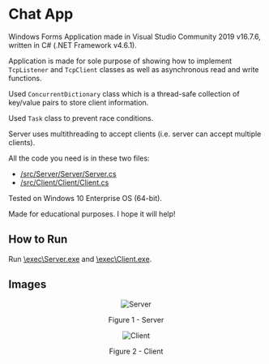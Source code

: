 # Chat App

Windows Forms Application made in Visual Studio Community 2019 v16.7.6, written in C# (.NET Framework v4.6.1).

Application is made for sole purpose of showing how to implement `TcpListener` and `TcpClient` classes as well as asynchronous read and write functions.

Used `ConcurrentDictionary` class which is a thread-safe collection of key/value pairs to store client information.

Used `Task` class to prevent race conditions.

Server uses multithreading to accept clients (i.e. server can accept multiple clients).

All the code you need is in these two files:

* [/src/Server/Server/Server.cs](https://github.com/ivan-sincek/chat-app/blob/master/src/Server/Server/Server.cs)
* [/src/Client/Client/Client.cs](https://github.com/ivan-sincek/chat-app/blob/master/src/Client/Client/Client.cs)

Tested on Windows 10 Enterprise OS (64-bit).

Made for educational purposes. I hope it will help!

## How to Run

Run [\\exec\\Server.exe](https://github.com/ivan-sincek/chat-app/tree/master/exec) and [\\exec\\Client.exe](https://github.com/ivan-sincek/chat-app/tree/master/exec).

## Images

<p align="center"><img src="https://github.com/ivan-sincek/chat-app/blob/master/img/server.jpg" alt="Server"></p>

<p align="center">Figure 1 - Server</p>

<p align="center"><img src="https://github.com/ivan-sincek/chat-app/blob/master/img/client.jpg" alt="Client"></p>

<p align="center">Figure 2 - Client</p>
